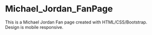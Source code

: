 # Michael_Jordan_FanPage
This is a Michael Jordan Fan page created with HTML/CSS/Bootstrap. Design is mobile responsive.

